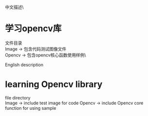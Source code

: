 中文描述\
# 学习opencv库
文件目录\
Image -> 包含代码测试图像文件\
Opencv -> 包含opencv核心函数使用样例\

English description
# learning Opencv library
file directory\
Image -> include test image for code
Opencv -> include Opencv core function for using sample
